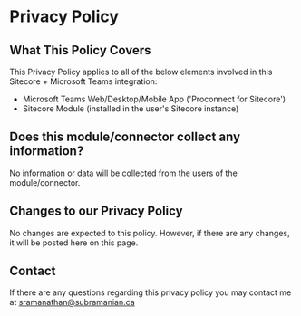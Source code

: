 # Privacy Policy
## What This Policy Covers
This Privacy Policy applies to all of the below elements involved in this Sitecore + Microsoft Teams integration:

*   Microsoft Teams Web/Desktop/Mobile App ('Proconnect for Sitecore')
*   Sitecore Module (installed in the user's Sitecore instance)

## Does this module/connector collect any information?
No information or data will be collected from the users of the module/connector.

## Changes to our Privacy Policy
No changes are expected to this policy. However, if there are any changes, it will be posted here on this page.

## Contact
If there are any questions regarding this privacy policy you may contact me at [sramanathan@subramanian.ca](mailto:sramanathan@subramanian.ca)

